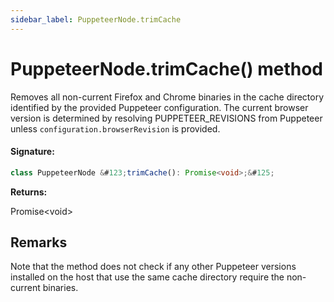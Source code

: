 ```yaml
---
sidebar_label: PuppeteerNode.trimCache
---
```


# PuppeteerNode.trimCache() method

Removes all non-current Firefox and Chrome binaries in the cache directory identified by the provided Puppeteer configuration. The current browser version is determined by resolving PUPPETEER_REVISIONS from Puppeteer unless `configuration.browserRevision` is provided.

#### Signature:

```typescript
class PuppeteerNode &#123;trimCache(): Promise<void>;&#125;
```

**Returns:**

Promise&lt;void&gt;

## Remarks

Note that the method does not check if any other Puppeteer versions installed on the host that use the same cache directory require the non-current binaries.
